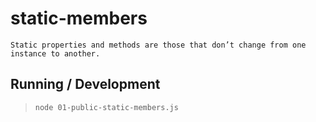 static-members
==============

```
Static properties and methods are those that don’t change from one instance to another.
```

## Running / Development

> `node 01-public-static-members.js`
